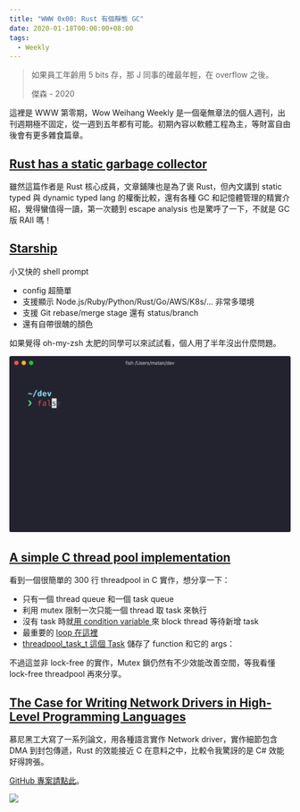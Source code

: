 ```yaml
---
title: "WWW 0x00: Rust 有個靜態 GC"
date: 2020-01-18T00:00:00+08:00
tags:
  - Weekly
---
```


> 如果員工年齡用 5 bits 存，那 J 同事的確最年輕，在 overflow 之後。
> 
> 傑森 - 2020

這裡是 WWW 第零期，Wow Weihang Weekly 是一個毫無章法的個人週刊，出刊週期極不固定，從一週到五年都有可能。初期內容以軟體工程為主，等財富自由後會有更多雜食篇章。

## [Rust has a static garbage collector](https://words.steveklabnik.com/borrow-checking-escape-analysis-and-the-generational-hypothesis)

雖然這篇作者是 Rust 核心成員，文章鋪陳也是為了褒 Rust，但內文講到 static typed 與 dynamic typed lang 的權衡比較，還有各種 GC 和記憶體管理的精實介紹，覺得蠻值得一讀，第一次聽到 escape analysis 也是驚呼了一下，不就是 GC 版 RAII 嗎！

## [Starship](https://starship.rs/)

小又快的 shell prompt

- config 超簡單
- 支援顯示 Node.js/Ruby/Python/Rust/Go/AWS/K8s/... 非常多環境
- 支援 Git rebase/merge stage 還有 status/branch
- 還有自帶很醜的顏色

如果覺得 oh-my-zsh 太肥的同學可以來試試看，個人用了半年沒出什麼問題。

![](https://raw.githubusercontent.com/starship/starship/master/media/demo.gif)

## [A simple C thread pool implementation](https://github.com/mbrossard/threadpool)

看到一個很簡單的 300 行 threadpool in C 實作，想分享一下：

- 只有一個 thread queue 和一個 task queue
- 利用 mutex 限制一次只能一個 thread 取 task 來執行
- 沒有 task 時就[用 condition variable ](https://github.com/mbrossard/threadpool/blob/169d20f326772492a836c0d2acd6d1de985f002d/src/threadpool.c#L275-L279)來 block thread 等待新增 task
- 最重要的 [loop 在這裡](https://github.com/mbrossard/threadpool/blob/169d20f326772492a836c0d2acd6d1de985f002d/src/threadpool.c#L266)
- [threadpool_task_t 這個 Task](https://github.com/mbrossard/threadpool/blob/169d20f326772492a836c0d2acd6d1de985f002d/src/threadpool.c#L45-L56) 儲存了 function 和它的 args： 

不過這並非 lock-free 的實作，Mutex 鎖仍然有不少效能改善空間，等我看懂 lock-free threadpool 再來分享。

## [The Case for Writing Network Drivers in High-Level Programming Languages](https://www.net.in.tum.de/fileadmin/bibtex/publications/papers/the-case-for-writing-network-drivers-in-high-level-languages.pdf)

慕尼黑工大寫了一系列論文，用各種語言實作 Network driver，實作細節包含 DMA 到封包傳遞，Rust 的效能接近 C 在意料之中，比較令我驚訝的是 C# 效能好得誇張。

[GitHub 專案請點此](https://github.com/ixy-languages/ixy-languages)。

![](https://raw.githubusercontent.com/ixy-languages/ixy-languages/master/img/batches-3.3.png)
